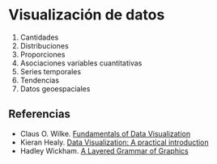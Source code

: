 # Visualización de datos

  1. Cantidades
  2. Distribuciones
  3. Proporciones
  4. Asociaciones variables cuantitativas
  5. Series temporales
  6. Tendencias
  7. Datos geoespaciales

## Referencias

  * Claus O. Wilke. [Fundamentals of Data Visualization](https://serialmentor.com/dataviz/)
  * Kieran Healy. [Data Visualization: A practical introduction](https://socviz.co/)
  * Hadley Wickham. [A Layered Grammar of Graphics](http://vita.had.co.nz/papers/layered-grammar.pdf)
